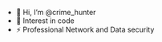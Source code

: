 - 👋 Hi, I’m @crime_hunter
- 👀 Interest in code
- ⚡ Professional Network and Data security

<!---
crime-hunter/crime-hunter is a ✨ special ✨ repository because its `README.md` (this file) appears on your GitHub profile.
You can click the Preview link to take a look at your changes.
--->
